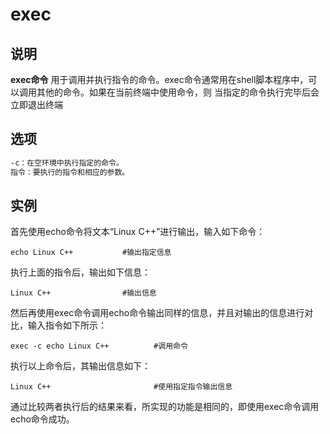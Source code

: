 # **exec**

## 说明

**exec命令** 用于调用并执行指令的命令。exec命令通常用在shell脚本程序中，可以调用其他的命令。如果在当前终端中使用命令，则
当指定的命令执行完毕后会立即退出终端

## 选项

```markdown
-c：在空环境中执行指定的命令。
指令：要执行的指令和相应的参数。
```

## 实例

首先使用echo命令将文本“Linux C++”进行输出，输入如下命令：

```
echo Linux C++           #输出指定信息
```

执行上面的指令后，输出如下信息：

```
Linux C++                #输出信息
```

然后再使用exec命令调用echo命令输出同样的信息，并且对输出的信息进行对比，输入指令如下所示：

```
exec -c echo Linux C++          #调用命令
```

执行以上命令后，其输出信息如下：

```
Linux C++                       #使用指定指令输出信息
```

通过比较两者执行后的结果来看，所实现的功能是相同的，即使用exec命令调用echo命令成功。


